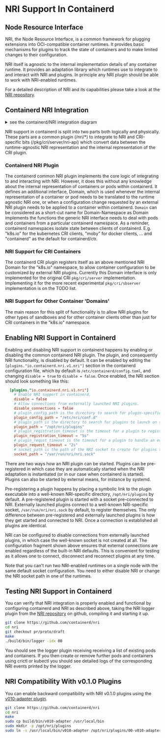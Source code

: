 # NRI Support In Containerd

## Node Resource Interface

NRI, the Node Resource Interface, is a common framework for plugging
extensions into OCI-compatible container runtimes. It provides basic
mechanisms for plugins to track the state of containers and to make
limited changes to their configuration.

NRI itself is agnostic to the internal implementation details of any
container runtime. It provides an adaptation library which runtimes
use to integrate to and interact with NRI and plugins. In principle
any NRI plugin should be able to work with NRI-enabled runtimes.

For a detailed description of NRI and its capabilities please take a
look at the [NRI repository](https://github.com/containerd/nri).

## Containerd NRI Integration

<details>
<summary>see the containerd/NRI integration diagram</summary>
<img src="./containerd-nri-integration.png" title="Containerd/NRI Integration">
</details>

NRI support in containerd is split into two parts both logically and
physically. These parts are a common plugin (/nri/*) to integrate to
NRI and CRI-specific bits (/pkg/cri/server/nri-api) which convert
data between the runtime-agnostic NRI representation and the internal
representation of the CRI plugin.

### Containerd NRI Plugin

The containerd common NRI plugin implements the core logic of integrating
to and interacting with NRI. However, it does this without any knowledge
about the internal representation of containers or pods within containerd.
It defines an additional interface, Domain, which is used whenever the
internal representation of a container or pod needs to be translated to
the runtime agnostic NRI one, or when a configuration change requested by
an external NRI plugin needs to be applied to a container within containerd. `Domain` can be considered as a short-cut name for Domain-Namespace as Domain implements the functions the generic NRI interface needs to deal with pods and containers from a particular containerd namespace. As a reminder, containerd namespaces isolate state between clients of containerd. E.g. "k8s.io" for the kubernetes CRI clients, "moby" for docker clients, ... and "containerd" as the default for containerd/ctr.

### NRI Support for CRI Containers

The containerd CRI plugin registers itself as an above mentioned NRI
Domain for the "k8s.io" namespace, to allow container configuration to be customized by external
NRI plugins. Currently this Domain interface is only implemented for
the original CRI `pkg/cri/server` implementation. Implementing it for
the more recent experimental `pkg/cri/sbserver` implementation is on
the TODO list.

### NRI Support for Other Container 'Domains'

The main reason for this split of functionality is to allow
 NRI plugins for other types of sandboxes and for other container clients other than just for CRI containers in the "k8s.io" namespace.

## Enabling NRI Support in Containerd

Enabling and disabling NRI support in containerd happens by enabling or
disabling the common containerd NRI plugin. The plugin, and consequently
NRI functionality, is disabled by default. It can be enabled by editing
the `[plugins."io.containerd.nri.v1.nri"]` section in the containerd
configuration file, which by default is `/etc/containerd/config.toml`,
and changing `disable = true` to `disable = false`. Once enabled, the
NRI section should look something like this:

```toml
  [plugins."io.containerd.nri.v1.nri"]
    # Enable NRI support in containerd.
    disable = false
    # Allow connections from externally launched NRI plugins.
    disable_connections = false
    # plugin_config_path is the directory to search for plugin-specific configuration.
    plugin_config_path = "/etc/nri/conf.d"
    # plugin_path is the directory to search for plugins to launch on startup.
    plugin_path = "/opt/nri/plugins"
    # plugin_registration_timeout is the timeout for a plugin to register after connection.
    plugin_registration_timeout = "5s"
    # plugin_requst_timeout is the timeout for a plugin to handle an event/request.
    plugin_request_timeout = "2s"
    # socket_path is the path of the NRI socket to create for plugins to connect to.
    socket_path = "/var/run/nri/nri.sock"
```

There are two ways how an NRI plugin can be started. Plugins can be
pre-registered in which case they are automatically started when the NRI
adaptation is instantiated (or in our case when containerd is started).
Plugins can also be started by external means, for instance by systemd.

Pre-registering a plugin happens by placing a symbolic link to the plugin
executable into a well-known NRI-specific directory, `/opt/nri/plugins`
by default. A pre-registered plugin is started with a socket pre-connected
to NRI. Externally launched plugins connect to a well-known NRI-specific
socket, `/var/run/nri/nri.sock` by default, to register themselves. The only
difference between pre-registered and externally launched plugins is how
they get started and connected to NRI. Once a connection is established
all plugins are identical.

NRI can be configured to disable connections from externally launched
plugins, in which case the well-known socket is not created at all. The
configuration fragment shown above ensures that external connections are
enabled regardless of the built-in NRI defaults. This is convenient for
testing as it allows one to connect, disconnect and reconnect plugins at
any time.

Note that you can't run two NRI-enabled runtimes on a single node with the
same default socket configuration. You need to either disable NRI or change
the NRI socket path in one of the runtimes.

## Testing NRI Support in Containerd

You can verify that NRI integration is properly enabled and functional by
configuring containerd and NRI as described above, taking the NRI
logger plugin from the [NRI repository](https://github.com/containerd/nri/tree/main/plugins/logger)
on github, compiling it and starting it up.

```bash
git clone https://github.com/containerd/nri
cd nri
git checkout pr/proto/draft
make
./build/bin/logger -idx 00
```

You should see the logger plugin receiving receiving a list of existing pods
and containers. If you then create or remove further pods and containers
using crictl or kubectl you should see detailed logs of the corresponding NRI
events printed by the logger.

## NRI Compatibility With v0.1.0 Plugins

You can enable backward compatibility with NRI v0.1.0 plugins using the
[v010-adapter plugin](https://github.com/containerd/nri/tree/main/plugins/v010-adapter).

```bash
git clone https://github.com/containerd/nri
cd nri
make
sudo cp build/bin/v010-adapter /usr/local/bin
sudo mkdir -p /opt/nri/plugins
sudo ln -s /usr/local/bin/v010-adapter /opt/nri/plugins/00-v010-adapter
```